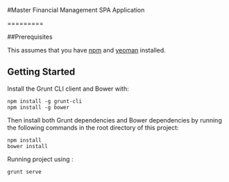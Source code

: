 #Master Financial Management SPA Application

=========

##Prerequisites

This assumes that you have [npm](https://npmjs.org/) and [yeoman](http://yeoman.io/) installed.


## Getting Started


Install the Grunt CLI client and Bower with:

```shell
npm install -g grunt-cli
npm install -g bower
```
Then install both Grunt dependencies and Bower dependencies by running the following commands in the root directory of this project:

```shell
npm install
bower install
```

Running project using :

```shell
grunt serve
```
